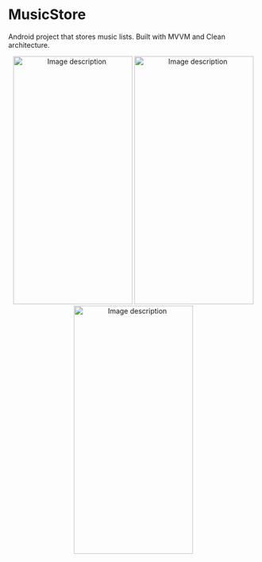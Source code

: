 # MusicStore
Android project that stores music lists. Built with MVVM and Clean architecture.

<p align="center">
<img src="https://user-images.githubusercontent.com/90982374/233842104-46e175fd-22a0-42ec-9ca1-b4d33781e260.png" alt="Image description" width="240" height="500">
<img src="https://user-images.githubusercontent.com/90982374/233842111-97145ca4-9fe7-4d8f-b904-bbb3b13c4dc8.png" alt="Image description" width="240" height="500">
<img src="https://user-images.githubusercontent.com/90982374/233842115-8722f9d8-32f6-4d45-9d77-91ef71a1fc6f.png" alt="Image description" width="240" height="500">
</p>

<!-- <p align="center">
<img src="https://user-images.githubusercontent.com/90982374/233835221-0b082bb0-edff-4bcc-912b-2829cac1ed72.png" alt="Image description" width="230" height="500">
<img src="https://user-images.githubusercontent.com/90982374/233835228-638d4921-949a-422c-87b4-011736f2625a.png" alt="Image description" width="230" height="500">
<img src="https://user-images.githubusercontent.com/90982374/233835233-b9af49d8-1653-4b7f-a581-41532dc11c7c.png" alt="Image description" width="230" height="500">
</p> -->

